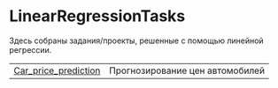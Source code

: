 # LinearRegressionTasks

Здесь собраны задания/проекты, решенные с помощью линейной регрессии.

|   |   |
|:--|:--|
| [Car_price_prediction](https://github.com/dmitry-arakcheev/LinearRegressionTasks/tree/main/Car_price_prediction) | Прогнозирование цен автомобилей |
